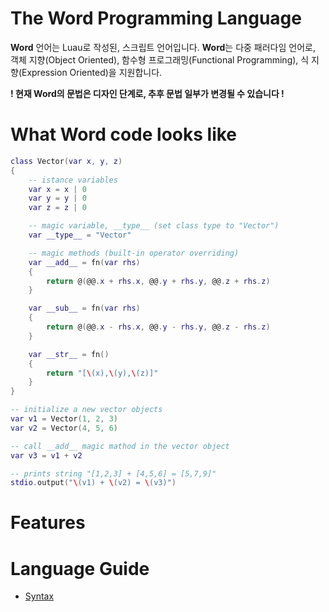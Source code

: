 # The Word Programming Language

**Word** 언어는 Luau로 작성된, 스크립트 언어입니다.
**Word**는 다중 패러다임 언어로, 객체 지향(Object Oriented), 함수형 프로그래밍(Functional Programming), 식 지향(Expression Oriented)을 지원합니다.

**! 현재 Word의 문법은 디자인 단계로, 추후 문법 일부가 변경될 수 있습니다 !**

# What Word code looks like
```lua
class Vector(var x, y, z)
{
    -- istance variables
    var x = x | 0
    var y = y | 0
    var z = z | 0

    -- magic variable, __type__ (set class type to "Vector")
    var __type__ = "Vector"

    -- magic methods (built-in operator overriding)
    var __add__ = fn(var rhs)
    {
        return @(@@.x + rhs.x, @@.y + rhs.y, @@.z + rhs.z)
    }

    var __sub__ = fn(var rhs)
    {
        return @(@@.x - rhs.x, @@.y - rhs.y, @@.z - rhs.z)
    }

    var __str__ = fn()
    {
        return "[\(x),\(y),\(z)]"
    }
}

-- initialize a new vector objects
var v1 = Vector(1, 2, 3)
var v2 = Vector(4, 5, 6)

-- call __add__ magic mathod in the vector object
var v3 = v1 + v2

-- prints string "[1,2,3] + [4,5,6] = [5,7,9]"
stdio.output("\(v1) + \(v2) = \(v3)")
```

# Features

# Language Guide
- [Syntax](docs/syntax.md)